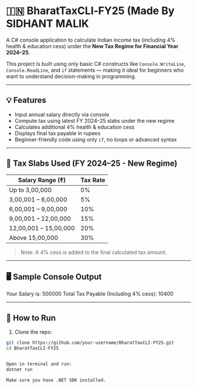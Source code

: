 # 🇮🇳 BharatTaxCLI‑FY25 (Made By SIDHANT MALIK

A C# console application to calculate Indian income tax (including 4% health & education cess) under the **New Tax Regime for Financial Year 2024–25**.

This project is built using only basic C# constructs like `Console.WriteLine`, `Console.ReadLine`, and `if` statements — making it ideal for beginners who want to understand decision-making in programming.

---

## 💡 Features

- Input annual salary directly via console
- Compute tax using latest FY 2024–25 slabs under the new regime
- Calculates additional 4% health & education cess
- Displays final tax payable in rupees
- Beginner-friendly code using only `if`, no loops or advanced syntax

---

## 🧮 Tax Slabs Used (FY 2024–25 - New Regime)

| Salary Range (₹)         | Tax Rate |
|--------------------------|----------|
| Up to 3,00,000           | 0%       |
| 3,00,001 – 6,00,000      | 5%       |
| 6,00,001 – 9,00,000      | 10%      |
| 9,00,001 – 12,00,000     | 15%      |
| 12,00,001 – 15,00,000    | 20%      |
| Above 15,00,000          | 30%      |

> Note: A 4% cess is added to the final calculated tax amount.

---

## 🖥 Sample Console Output

Your Salary is: 500000
Total Tax Payable (Including 4% cess): 10400


---

## 🚀 How to Run

1. Clone the repo:

```bash
git clone https://github.com/your-username/BharatTaxCLI-FY25.git
cd BharatTaxCLI-FY25


Open in terminal and run:
dotnet run

Make sure you have .NET SDK installed.
